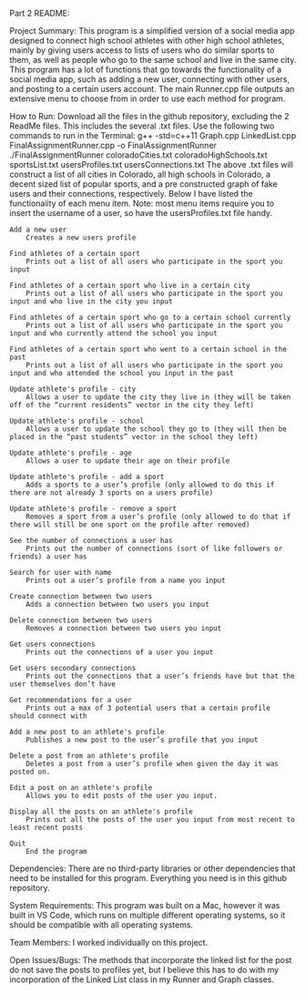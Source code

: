 Part 2 README:

Project Summary: 
This program is a simplified version of a social media app designed to connect high school athletes with other high school athletes, mainly by giving users access to lists of users who do similar sports to them, as well as people who go to the same school and live in the same city. This program has a lot of functions that go towards the functionality of a social media app, such as adding a new user, connecting with other users, and posting to a certain users account. The main Runner.cpp file outputs an extensive menu to choose from in order to use each method for program.

How to Run: 
    Download all the files in the github repository, excluding the 2 ReadMe files. This includes the several .txt files.
    Use the following two commands to run in the Terminal:
        g++ -std=c++11 Graph.cpp LinkedList.cpp FinalAssignmentRunner.cpp -o FinalAssignmentRunner
        ./FinalAssignmentRunner coloradoCities.txt coloradoHighSchools.txt sportsList.txt usersProfiles.txt usersConnections.txt
    The above .txt files will construct a list of all cities in Colorado, all high schools in Colorado, a decent sized list of popular sports, and a pre constructed graph of fake users and their connections, respectively.
    Below I have listed the functionality of each menu item. Note: most menu items require you to insert the username of a user, so have the usersProfiles.txt file handy.
    
    Add a new user
        Creates a new users profile
        
    Find athletes of a certain sport
        Prints out a list of all users who participate in the sport you input
        
    Find athletes of a certain sport who live in a certain city
        Prints out a list of all users who participate in the sport you input and who live in the city you input
        
    Find athletes of a certain sport who go to a certain school currently
        Prints out a list of all users who participate in the sport you input and who currently attend the school you input
        
    Find athletes of a certain sport who went to a certain school in the past
        Prints out a list of all users who participate in the sport you input and who attended the school you input in the past
    
    Update athlete's profile - city
        Allows a user to update the city they live in (they will be taken off of the “current residents” vector in the city they left)
        
    Update athlete's profile - school
        Allows a user to update the school they go to (they will then be placed in the “past students” vector in the school they left)
        
    Update athlete's profile - age
        Allows a user to update their age on their profile
        
    Update athlete's profile - add a sport
        Adds a sports to a user’s profile (only allowed to do this if there are not already 3 sports on a users profile)
        
    Update athlete's profile - remove a sport
        Removes a sport from a user’s profile (only allowed to do that if there will still be one sport on the profile after removed)
        
    See the number of connections a user has
        Prints out the number of connections (sort of like followers or friends) a user has
        
    Search for user with name
        Prints out a user’s profile from a name you input
        
    Create connection between two users
        Adds a connection between two users you input
        
    Delete connection between two users
        Removes a connection between two users you input
        
    Get users connections
        Prints out the connections of a user you input
        
    Get users secondary connections
        Prints out the connections that a user’s friends have but that the user themselves don’t have
        
    Get recommendations for a user
        Prints out a max of 3 potential users that a certain profile should connect with
        
    Add a new post to an athlete's profile
        Publishes a new post to the user’s profile that you input
        
    Delete a post from an athlete's profile
        Deletes a post from a user’s profile when given the day it was posted on.
        
    Edit a post on an athlete's profile
        Allows you to edit posts of the user you input.
        
    Display all the posts on an athlete's profile
        Prints out all the posts of the user you input from most recent to least recent posts
        
    Quit
        End the program


Dependencies: 
    There are no third-party libraries or other dependencies that need to be installed for this program. Everything you need is in this github repository. 

System Requirements: 
    This program was built on a Mac, however it was built in VS Code, which runs on multiple different operating systems, so it should be compatible with all operating systems.

Team Members: 
    I worked individually on this project.

Open Issues/Bugs: 
    The methods that incorporate the linked list for the post do not save the posts to profiles yet, but I believe this has to do with my incorporation of the Linked List class in my Runner and Graph classes.
